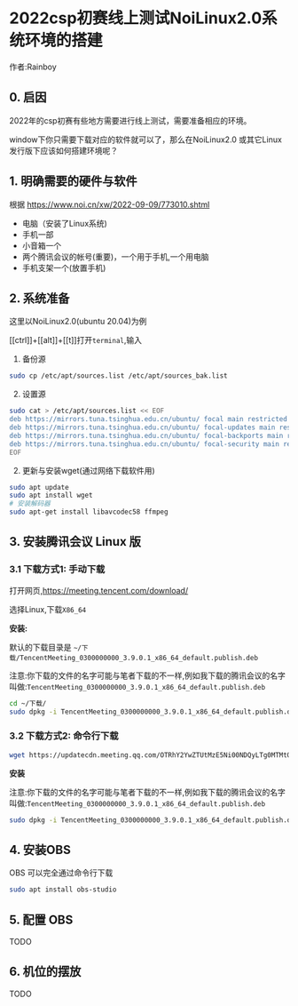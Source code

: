 # 2022csp初赛线上测试NoiLinux2.0系统环境的搭建

作者:Rainboy


## 0. 启因


2022年的csp初赛有些地方需要进行线上测试，需要准备相应的环境。

window下你只需要下载对应的软件就可以了，那么在NoiLinux2.0 或其它Linux发行版下应该如何搭建环境呢？


## 1. 明确需要的硬件与软件


根据 https://www.noi.cn/xw/2022-09-09/773010.shtml

- 电脑（安装了Linux系统)
- 手机一部
- 小音箱一个
- 两个腾讯会议的帐号(重要)，一个用于手机,一个用电脑
- 手机支架一个(放置手机)


## 2. 系统准备


这里以NoiLinux2.0(ubuntu 20.04)为例


[[ctrl]]+[[alt]]+[[t]]打开`terminal`,输入



1. 备份源

```bash
sudo cp /etc/apt/sources.list /etc/apt/sources_bak.list
```

2. 设置源

```bash
sudo cat > /etc/apt/sources.list << EOF
deb https://mirrors.tuna.tsinghua.edu.cn/ubuntu/ focal main restricted universe multiverse
deb https://mirrors.tuna.tsinghua.edu.cn/ubuntu/ focal-updates main restricted universe multiverse
deb https://mirrors.tuna.tsinghua.edu.cn/ubuntu/ focal-backports main restricted universe multiverse
deb https://mirrors.tuna.tsinghua.edu.cn/ubuntu/ focal-security main restricted universe multiverse
EOF
```


2. 更新与安装wget(通过网络下载软件用)


```bash
sudo apt update
sudo apt install wget
# 安装解码器
sudo apt-get install libavcodec58 ffmpeg
```

## 3. 安装腾讯会议 Linux 版


### 3.1 下载方式1: 手动下载


打开网页,https://meeting.tencent.com/download/


选择Linux,下载`X86_64`

**安装:**

默认的下载目录是 `~/下载/TencentMeeting_0300000000_3.9.0.1_x86_64_default.publish.deb`

注意:你下载的文件的名字可能与笔者下载的不一样,例如我下载的腾讯会议的名字叫做:`TencentMeeting_0300000000_3.9.0.1_x86_64_default.publish.deb`


```bash
cd ~/下载/
sudo dpkg -i TencentMeeting_0300000000_3.9.0.1_x86_64_default.publish.deb
```


### 3.2 下载方式2: 命令行下载


```bash
wget https://updatecdn.meeting.qq.com/OTRhY2YwZTUtMzE5Ni00NDQyLTg0MTMtOTBjYzQzNzcxYTQz/TencentMeeting_0300000000_3.9.0.1_x86_64_default.publish.deb
```


**安装**


注意:你下载的文件的名字可能与笔者下载的不一样,例如我下载的腾讯会议的名字叫做:`TencentMeeting_0300000000_3.9.0.1_x86_64_default.publish.deb`

```bash
sudo dpkg -i TencentMeeting_0300000000_3.9.0.1_x86_64_default.publish.deb
```

## 4. 安装OBS


OBS 可以完全通过命令行下载

```bash
sudo apt install obs-studio
```

## 5. 配置 OBS

TODO

## 6. 机位的摆放


TODO
